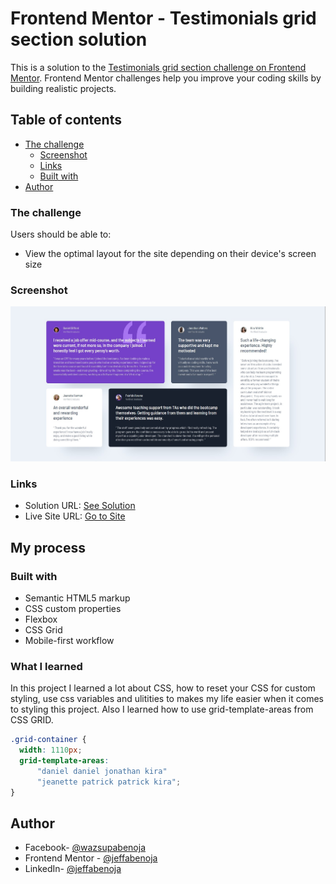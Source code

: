 # Frontend Mentor - Testimonials grid section solution

This is a solution to the [Testimonials grid section challenge on Frontend Mentor](https://www.frontendmentor.io/challenges/testimonials-grid-section-Nnw6J7Un7). Frontend Mentor challenges help you improve your coding skills by building realistic projects. 

## Table of contents

- [The challenge](#the-challenge)
  - [Screenshot](#screenshot)
  - [Links](#links)
  - [Built with](#built-with)
- [Author](#author)

### The challenge

Users should be able to:

- View the optimal layout for the site depending on their device's screen size


### Screenshot

![](./images/Screenshot%202023-02-28%20230544.jpg)

### Links

- Solution URL: [See Solution](https://github.com/jeffabenoja/testimonials-grid-section.git)
- Live Site URL: [Go to Site](https://jeffabenoja.github.io/testimonials-grid-section/)

## My process

### Built with

- Semantic HTML5 markup
- CSS custom properties
- Flexbox
- CSS Grid
- Mobile-first workflow

### What I learned

In this project I learned a lot about CSS, how to reset your
CSS for custom styling, use css variables and ulitities to makes my life
easier when it comes to styling this project. Also I learned
how to use grid-template-areas from CSS GRID. 

```css
.grid-container {
  width: 1110px;
  grid-template-areas: 
      "daniel daniel jonathan kira"
      "jeanette patrick patrick kira";
}
```

## Author

- Facebook- [@wazsupabenoja](https://www.facebook.com/wazsupabenoja)
- Frontend Mentor - [@jeffabenoja](https://www.frontendmentor.io/profile/jeffabenoja)
- LinkedIn- [@jeffabenoja](https://www.linkedin.com/in/jeffabenoja/)
